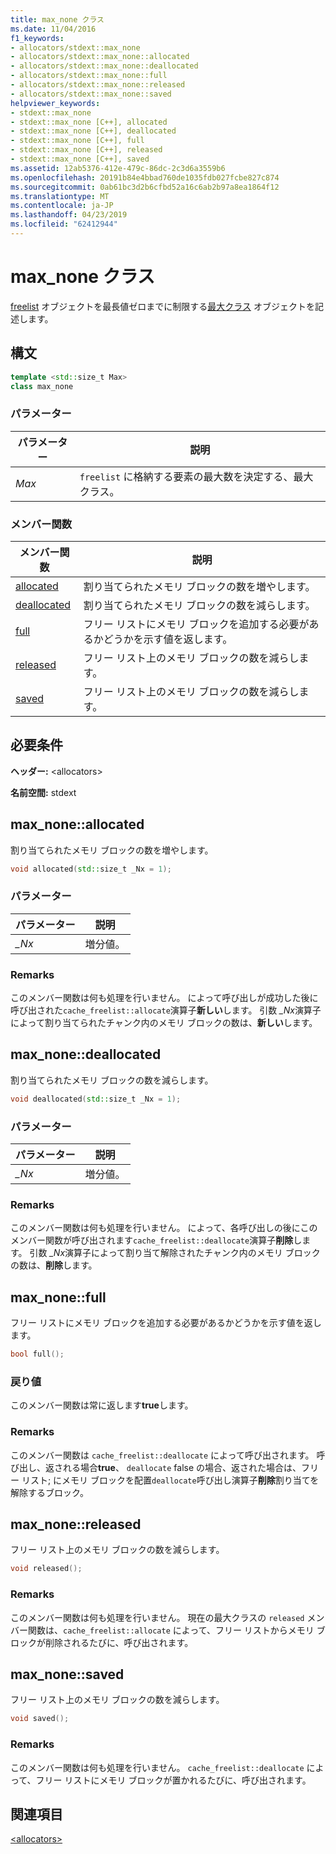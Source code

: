 ```yaml
---
title: max_none クラス
ms.date: 11/04/2016
f1_keywords:
- allocators/stdext::max_none
- allocators/stdext::max_none::allocated
- allocators/stdext::max_none::deallocated
- allocators/stdext::max_none::full
- allocators/stdext::max_none::released
- allocators/stdext::max_none::saved
helpviewer_keywords:
- stdext::max_none
- stdext::max_none [C++], allocated
- stdext::max_none [C++], deallocated
- stdext::max_none [C++], full
- stdext::max_none [C++], released
- stdext::max_none [C++], saved
ms.assetid: 12ab5376-412e-479c-86dc-2c3d6a3559b6
ms.openlocfilehash: 20191b84e4bbad760de1035fdb027fcbe827c874
ms.sourcegitcommit: 0ab61bc3d2b6cfbd52a16c6ab2b97a8ea1864f12
ms.translationtype: MT
ms.contentlocale: ja-JP
ms.lasthandoff: 04/23/2019
ms.locfileid: "62412944"
---
```

# <a name="maxnone-class"></a>max_none クラス

[freelist](../standard-library/freelist-class.md) オブジェクトを最長値ゼロまでに制限する[最大クラス](../standard-library/allocators-header.md) オブジェクトを記述します。

## <a name="syntax"></a>構文

```cpp
template <std::size_t Max>
class max_none
```

### <a name="parameters"></a>パラメーター

|パラメーター|説明|
|---------------|-----------------|
|*Max*|`freelist` に格納する要素の最大数を決定する、最大クラス。|

### <a name="member-functions"></a>メンバー関数

|メンバー関数|説明|
|-|-|
|[allocated](#allocated)|割り当てられたメモリ ブロックの数を増やします。|
|[deallocated](#deallocated)|割り当てられたメモリ ブロックの数を減らします。|
|[full](#full)|フリー リストにメモリ ブロックを追加する必要があるかどうかを示す値を返します。|
|[released](#released)|フリー リスト上のメモリ ブロックの数を減らします。|
|[saved](#saved)|フリー リスト上のメモリ ブロックの数を減らします。|

## <a name="requirements"></a>必要条件

**ヘッダー:** \<allocators>

**名前空間:** stdext

## <a name="allocated"></a>  max_none::allocated

割り当てられたメモリ ブロックの数を増やします。

```cpp
void allocated(std::size_t _Nx = 1);
```

### <a name="parameters"></a>パラメーター

|パラメーター|説明|
|---------------|-----------------|
|*_Nx*|増分値。|

### <a name="remarks"></a>Remarks

このメンバー関数は何も処理を行いません。 によって呼び出しが成功した後に呼び出された`cache_freelist::allocate`演算子**新しい**します。 引数 *_Nx*演算子によって割り当てられたチャンク内のメモリ ブロックの数は、**新しい**します。

## <a name="deallocated"></a>  max_none::deallocated

割り当てられたメモリ ブロックの数を減らします。

```cpp
void deallocated(std::size_t _Nx = 1);
```

### <a name="parameters"></a>パラメーター

|パラメーター|説明|
|---------------|-----------------|
|*_Nx*|増分値。|

### <a name="remarks"></a>Remarks

このメンバー関数は何も処理を行いません。 によって、各呼び出しの後にこのメンバー関数が呼び出されます`cache_freelist::deallocate`演算子**削除**します。 引数 *_Nx*演算子によって割り当て解除されたチャンク内のメモリ ブロックの数は、**削除**します。

## <a name="full"></a>  max_none::full

フリー リストにメモリ ブロックを追加する必要があるかどうかを示す値を返します。

```cpp
bool full();
```

### <a name="return-value"></a>戻り値

このメンバー関数は常に返します**true**します。

### <a name="remarks"></a>Remarks

このメンバー関数は `cache_freelist::deallocate` によって呼び出されます。 呼び出し、返される場合**true**、 `deallocate` false の場合、返された場合は、フリー リスト; にメモリ ブロックを配置`deallocate`呼び出し演算子**削除**割り当てを解除するブロック。

## <a name="released"></a>  max_none::released

フリー リスト上のメモリ ブロックの数を減らします。

```cpp
void released();
```

### <a name="remarks"></a>Remarks

このメンバー関数は何も処理を行いません。 現在の最大クラスの `released` メンバー関数は、`cache_freelist::allocate` によって、フリー リストからメモリ ブロックが削除されるたびに、呼び出されます。

## <a name="saved"></a>  max_none::saved

フリー リスト上のメモリ ブロックの数を減らします。

```cpp
void saved();
```

### <a name="remarks"></a>Remarks

このメンバー関数は何も処理を行いません。 `cache_freelist::deallocate` によって、フリー リストにメモリ ブロックが置かれるたびに、呼び出されます。

## <a name="see-also"></a>関連項目

[\<allocators>](../standard-library/allocators-header.md)<br/>
